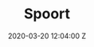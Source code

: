 ---
title: Spoort
position: 8
image: "/uploads/spoort.jpg"
website: https://www.spoort.co.uk
date: 2020-03-20 12:04:00 Z
facebook: https://www.facebook.com/wearespoort/
twitter: https://twitter.com/JIsaacOfficial
instagram: https://www.instagram.com/worldspoort/?hl=en
spotify: https://open.spotify.com/artist/5gHAmTRY7BoQrZ0SJ9qfIM
apple: https://music.apple.com/us/artist/spoort/1394863743
---